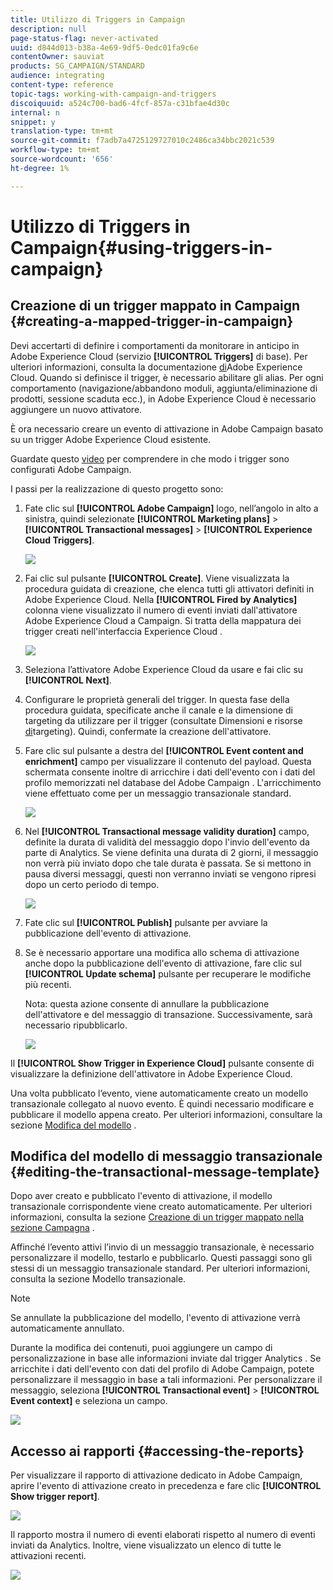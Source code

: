 ```yaml
---
title: Utilizzo di Triggers in Campaign
description: null
page-status-flag: never-activated
uuid: d844d013-b38a-4e69-9df5-0edc01fa9c6e
contentOwner: sauviat
products: SG_CAMPAIGN/STANDARD
audience: integrating
content-type: reference
topic-tags: working-with-campaign-and-triggers
discoiquuid: a524c700-bad6-4fcf-857a-c31bfae4d30c
internal: n
snippet: y
translation-type: tm+mt
source-git-commit: f7adb7a4725129727010c2486ca34bbc2021c539
workflow-type: tm+mt
source-wordcount: '656'
ht-degree: 1%

---
```



# Utilizzo di Triggers in Campaign{#using-triggers-in-campaign}

## Creazione di un trigger mappato in Campaign {#creating-a-mapped-trigger-in-campaign}

Devi accertarti di definire i comportamenti da monitorare in anticipo in Adobe Experience Cloud (servizio **[!UICONTROL Triggers]** di base). Per ulteriori informazioni, consulta la documentazione [di](https://docs.adobe.com/content/help/en/core-services/interface/activation/triggers.html)Adobe Experience Cloud. Quando si definisce il trigger, è necessario abilitare gli alias. Per ogni comportamento (navigazione/abbandono moduli, aggiunta/eliminazione di prodotti, sessione scaduta ecc.), in Adobe Experience Cloud è necessario aggiungere un nuovo attivatore.

È ora necessario creare un evento di attivazione in  Adobe Campaign basato su un trigger Adobe Experience Cloud esistente.

Guardate questo [video](https://helpx.adobe.com/marketing-cloud/how-to/email-marketing.html#step-two) per comprendere in che modo i trigger sono configurati  Adobe Campaign.

I passi per la realizzazione di questo progetto sono:

1. Fate clic sul **[!UICONTROL Adobe Campaign]** logo, nell’angolo in alto a sinistra, quindi selezionate **[!UICONTROL Marketing plans]** > **[!UICONTROL Transactional messages]** > **[!UICONTROL Experience Cloud Triggers]**.

   ![](assets/remarketing_1.png)

1. Fai clic sul pulsante **[!UICONTROL Create]**. Viene visualizzata la procedura guidata di creazione, che elenca tutti gli attivatori definiti in Adobe Experience Cloud. Nella **[!UICONTROL Fired by Analytics]** colonna viene visualizzato il numero di eventi inviati dall&#39;attivatore Adobe Experience Cloud a Campaign. Si tratta della mappatura dei trigger creati nell&#39;interfaccia Experience Cloud .

   ![](assets/remarketing_2.png)

1. Seleziona l’attivatore Adobe Experience Cloud da usare e fai clic su **[!UICONTROL Next]**.
1. Configurare le proprietà generali del trigger. In questa fase della procedura guidata, specificate anche il canale e la dimensione di targeting da utilizzare per il trigger (consultate Dimensioni e risorse [di](../../automating/using/query.md#targeting-dimensions-and-resources)targeting). Quindi, confermate la creazione dell&#39;attivatore.
1. Fare clic sul pulsante a destra del **[!UICONTROL Event content and enrichment]** campo per visualizzare il contenuto del payload. Questa schermata consente inoltre di arricchire i dati dell&#39;evento con i dati del profilo memorizzati nel database del Adobe Campaign . L&#39;arricchimento viene effettuato come per un messaggio transazionale standard.

   ![](assets/remarketing_3.png)

1. Nel **[!UICONTROL Transactional message validity duration]** campo, definite la durata di validità del messaggio dopo l&#39;invio dell&#39;evento da parte di  Analytics. Se viene definita una durata di 2 giorni, il messaggio non verrà più inviato dopo che tale durata è passata. Se si mettono in pausa diversi messaggi, questi non verranno inviati se vengono ripresi dopo un certo periodo di tempo.

   ![](assets/remarketing_4.png)

1. Fate clic sul **[!UICONTROL Publish]** pulsante per avviare la pubblicazione dell&#39;evento di attivazione.
1. Se è necessario apportare una modifica allo schema di attivazione anche dopo la pubblicazione dell&#39;evento di attivazione, fare clic sul **[!UICONTROL Update schema]** pulsante per recuperare le modifiche più recenti.

   Nota: questa azione consente di annullare la pubblicazione dell&#39;attivatore e del messaggio di transazione. Successivamente, sarà necessario ripubblicarlo.

   ![](assets/remarketing_11.png)

Il **[!UICONTROL Show Trigger in Experience Cloud]** pulsante consente di visualizzare la definizione dell&#39;attivatore in Adobe Experience Cloud.

Una volta pubblicato l’evento, viene automaticamente creato un modello transazionale collegato al nuovo evento. È quindi necessario modificare e pubblicare il modello appena creato. Per ulteriori informazioni, consultare la sezione [Modifica del modello](../../start/using/marketing-activity-templates.md) .

## Modifica del modello di messaggio transazionale {#editing-the-transactional-message-template}

Dopo aver creato e pubblicato l&#39;evento di attivazione, il modello transazionale corrispondente viene creato automaticamente. Per ulteriori informazioni, consulta la sezione [Creazione di un trigger mappato nella sezione Campagna](#creating-a-mapped-trigger-in-campaign) .

Affinché l’evento attivi l’invio di un messaggio transazionale, è necessario personalizzare il modello, testarlo e pubblicarlo. Questi passaggi sono gli stessi di un messaggio transazionale standard. Per ulteriori informazioni, consulta la sezione Modello [](../../channels/using/event-transactional-messages.md#personalizing-a-transactional-message) transazionale.

>[!NOTE]
>
>Se annullate la pubblicazione del modello, l&#39;evento di attivazione verrà automaticamente annullato.

Durante la modifica dei contenuti, puoi aggiungere un campo di personalizzazione in base alle informazioni inviate dal trigger Analytics . Se arricchite i dati dell&#39;evento con  dati del profilo di Adobe Campaign, potete personalizzare il messaggio in base a tali informazioni. Per personalizzare il messaggio, seleziona **[!UICONTROL Transactional event]** > **[!UICONTROL Event context]** e seleziona un campo.

![](assets/remarketing_8.png)

## Accesso ai rapporti {#accessing-the-reports}

Per visualizzare il rapporto di attivazione dedicato in  Adobe Campaign, aprire l&#39;evento di attivazione creato in precedenza e fare clic **[!UICONTROL Show trigger report]**.

![](assets/remarketing_9.png)

Il rapporto mostra il numero di eventi elaborati rispetto al numero di eventi inviati da  Analytics. Inoltre, viene visualizzato un elenco di tutte le attivazioni recenti.

![](assets/trigger_uc_browse_14.png)

